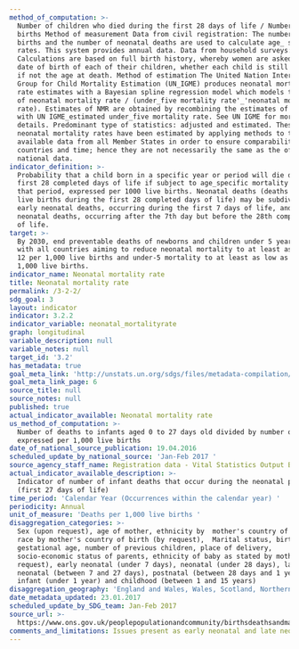 ```yaml
---
method_of_computation: >-
  Number of children who died during the first 28 days of life / Number of live
  births Method of measurement Data from civil registration: The number of live
  births and the number of neonatal deaths are used to calculate age_ specific
  rates. This system provides annual data. Data from household surveys:
  Calculations are based on full birth history, whereby women are asked for the
  date of birth of each of their children, whether each child is still alive and
  if not the age at death. Method of estimation The United Nation Inter_agency
  Group for Child Mortality Estimation (UN_IGME) produces neonatal mortality
  rate estimates with a Bayesian spline regression model which models the ratio
  of neonatal mortality rate / (under_five mortality rate'_'neonatal mortality
  rate). Estimates of NMR are obtained by recombining the estimates of the ratio
  with UN IGME_estimated under_five mortality rate. See UN IGME for more
  details. Predominant type of statistics: adjusted and estimated. These
  neonatal mortality rates have been estimated by applying methods to the
  available data from all Member States in order to ensure comparability across
  countries and time; hence they are not necessarily the same as the official
  national data.
indicator_definition: >-
  Probability that a child born in a specific year or period will die during the
  first 28 completed days of life if subject to age_specific mortality rates of
  that period, expressed per 1000 live births. Neonatal deaths (deaths among
  live births during the first 28 completed days of life) may be subdivided into
  early neonatal deaths, occurring during the first 7 days of life, and late
  neonatal deaths, occurring after the 7th day but before the 28th completed day
  of life.
target: >-
  By 2030, end preventable deaths of newborns and children under 5 years of age,
  with all countries aiming to reduce neonatal mortality to at least as low as
  12 per 1,000 live births and under-5 mortality to at least as low as 25 per
  1,000 live births.
indicator_name: Neonatal mortality rate
title: Neonatal mortality rate
permalink: /3-2-2/
sdg_goal: 3
layout: indicator
indicator: 3.2.2
indicator_variable: neonatal_mortalityrate
graph: longitudinal
variable_description: null
variable_notes: null
target_id: '3.2'
has_metadata: true
goal_meta_link: 'http://unstats.un.org/sdgs/files/metadata-compilation/Metadata-Goal-3.pdf'
goal_meta_link_page: 6
source_title: null
source_notes: null
published: true
actual_indicator_available: Neonatal mortality rate
us_method_of_computation: >-
  Number of deaths to infants aged 0 to 27 days old divided by number of births,
  expressed per 1,000 live births
date_of_national_source_publication: 19.04.2016
scheduled_update_by_national_source: 'Jan-Feb 2017 '
source_agency_staff_name: Registration data - Vital Statistics Output Branch
actual_indicator_available_description: >-
  Indicator of number of infant deaths that occur during the neonatal period
  (first 27 days of life)
time_period: 'Calendar Year (Occurrences within the calendar year) '
periodicity: Annual
unit_of_measure: 'Deaths per 1,000 live births '
disaggregation_categories: >-
  Sex (upon request), age of mother, ethnicity by  mother's country of birth,
  race by mother's country of birth (by request),  Marital status, birthweight,
  gestational age, number of previous children, place of delivery,
  socio-economic status of parents, ethnicity of baby as stated by mother (on
  request), early neonatal (under 7 days), neonatal (under 28 days), late
  neonatal (between 7 and 27 days), postnatal (between 28 days and 1 year),
  infant (under 1 year) and childhood (between 1 and 15 years)
disaggregation_geography: 'England and Wales, Wales, Scotland, Northern Ireland'
date_metadata_updated: 23.01.2017
scheduled_update_by_SDG_team: Jan-Feb 2017
source_url: >-
  https://www.ons.gov.uk/peoplepopulationandcommunity/birthsdeathsandmarriages/deaths/datasets/childmortalitystatisticschildhoodinfantandperinatalchildhoodinfantandperinatalmortalityinenglandandwales
comments_and_limitations: Issues present as early neonatal and late neonatal
---
```



